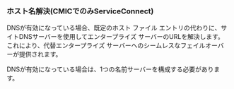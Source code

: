 ### ホスト名解決(CMICでのみServiceConnect)

DNSが有効になっている場合、既定のホスト ファイル エントリの代わりに、サイトDNSサーバーを使用してエンタープライズ サーバーのURLを解決します。 これにより、代替エンタープライズ サーバーへのシームレスなフェイルオーバーが提供されます。

DNSが有効になっている場合は、1つの名前サーバーを構成する必要があります。
